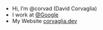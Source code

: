 - Hi, I’m @corvad (David Corvaglia)
- I work at [@Google](https://github.com/google)
- My Website [corvaglia.dev](https://www.corvaglia.dev)
